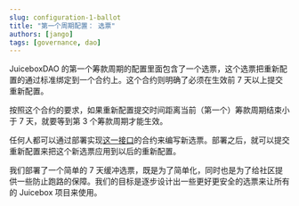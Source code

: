 ```yaml
---
slug: configuration-1-ballot
title: "第一个周期配置： 选票"
authors: [jango]
tags: [governance, dao]
---
```


JuiceboxDAO 的第一个筹款周期的配置里面包含了一个选票，这个选票把重新配置的通过标准绑定到一个合约上。这个合约则明确了必须在生效前 7 天以上提交重新配置。

按照这个合约的要求，如果重新配置提交时间距离当前（第一个）筹款周期结束小于 7 天，就要等到第 3 个筹款周期才能生效。

任何人都可以通过部署实现[这一接口](https://github.com/jbx-protocol/juice-interface/blob/1c7edfd9a30299a1c9f366f31b0711fc3c11af57/packages/hardhat/contracts/interfaces/IFundingCycleBallot.sol)的合约来编写新选票。部署之后，就可以提交重新配置来把这个新选票应用到以后的重新配置。

我们部署了一个简单的 7 天缓冲选票，既是为了简单化，同时也是为了给社区提供一些防止跑路的保障。我们的目标是逐步设计出一些更好更安全的选票来让所有的 Juicebox 项目来使用。
